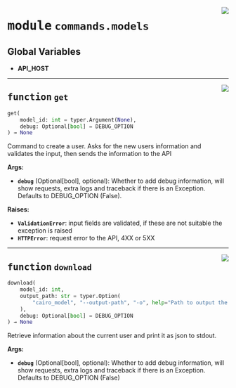 <!-- markdownlint-disable -->

<a href="https://github.com/gizatechxyz/giza-cli/blob/main/giza/commands/models.py#L0"><img align="right" style="float:right;" src="https://img.shields.io/badge/-source-cccccc?style=flat-square"></a>

# <kbd>module</kbd> `commands.models`




**Global Variables**
---------------
- **API_HOST**

---

<a href="https://github.com/gizatechxyz/giza-cli/blob/main/giza/commands/models.py#L21"><img align="right" style="float:right;" src="https://img.shields.io/badge/-source-cccccc?style=flat-square"></a>

## <kbd>function</kbd> `get`

```python
get(
    model_id: int = typer.Argument(None),
    debug: Optional[bool] = DEBUG_OPTION
) → None
```

Command to create a user. Asks for the new users information and validates the input, then sends the information to the API 



**Args:**
 
 - <b>`debug`</b> (Optional[bool], optional):  Whether to add debug information, will show requests, extra logs and traceback if there is an Exception. Defaults to DEBUG_OPTION (False). 



**Raises:**
 
 - <b>`ValidationError`</b>:  input fields are validated, if these are not suitable the exception is raised 
 - <b>`HTTPError`</b>:  request error to the API, 4XX or 5XX 


---

<a href="https://github.com/gizatechxyz/giza-cli/blob/main/giza/commands/models.py#L97"><img align="right" style="float:right;" src="https://img.shields.io/badge/-source-cccccc?style=flat-square"></a>

## <kbd>function</kbd> `download`

```python
download(
    model_id: int,
    output_path: str = typer.Option(
        "cairo_model", "--output-path", "-o", help="Path to output the cairo model",
    ),
    debug: Optional[bool] = DEBUG_OPTION
) → None
```

Retrieve information about the current user and print it as json to stdout. 



**Args:**
 
 - <b>`debug`</b> (Optional[bool], optional):  Whether to add debug information, will show requests, extra logs and traceback if there is an Exception. Defaults to DEBUG_OPTION (False) 


